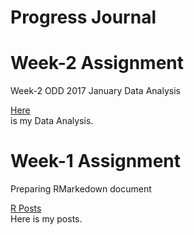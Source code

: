 # Progress Journal

# Week-2 Assignment

Week-2 ODD 2017 January Data Analysis

[Here](week2/WEEK2ODD012017.html)<br> is my Data Analysis.



# Week-1 Assignment

Preparing RMarkedown document

[R Posts](W1_Assignment.html) <br>
Here is my posts.
